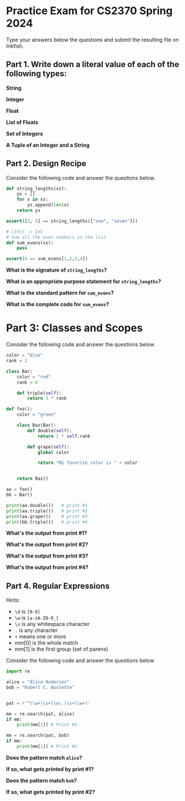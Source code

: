 
# Practice Exam for CS2370 Spring 2024

Type your answers below the questions and submit the resulting file on
Inkfish.

## Part 1. Write down a literal value of each of the following types:

**String**

**Integer**

**Float**

**List of Floats**

**Set of Integers**

**A Tuple of an Integer and a String**


## Part 2. Design Recipe

Consider the following code and answer the questions below.

```python
def string_lengths(xs):
    ys = []
    for x in xs:
        ys.append(len(x)
    return ys

assert([3, 5] == string_lengths(["one", "seven"]))

# [Int] -> Int
# Sum all the even numbers in the list.
def sum_evens(xs):
    pass

assert(6 == sum_evens[1,2,3,4])
```

**What is the signature of ```string_lengths```?**


**What is an appropriate purpose statement for ```string_lengths```?**


**What is the standard pattern for ```sum_evens```?**


**What is the complete code for ```sum_evens```?**



# Part 3: Classes and Scopes

Consider the following code and answer the questions below.

```python
color = "blue"
rank = 2

class Bar:
    color = "red"
    rank = 6 

    def triple(self):
        return 3 * rank

def foo():
    color = "green"

    class Baz(Bar):
        def double(self):
            return 2 * self.rank

        def grape(self):
            global color

            return "My favorite color is " + color


    return Baz()

aa = foo()
bb = Bar()

print(aa.double())   # print #1
print(aa.triple())   # print #2
print(aa.grape())    # print #3
print(bb.triple())   # print #4
```

**What's the output from print #1?**


**What's the output from print #2?**


**What's the output from print #3?**


**What's the output from print #4?**



## Part 4. Regular Expressions

Hints:

 - ```\d``` is ```[0-9]```
 - ```\w``` is ```[a-zA-Z0-9_]```
 - ```\s``` is any whitespace character
 - ```.``` is any character
 - ```+``` means one or more
 - mm[0] is the whole match
 - mm[1] is the first group (set of parens)
 
Consider the following code and answer the questions below


```python
import re

alice = "Alice Anderson"
bob = "Robert C. Boulette"


pat = r'^(\w+)\s+(\w\.)\s+(\w+)'

mm = re.search(pat, alice)
if mm:
    print(mm[1]) # Print #1

mm = re.search(pat, bob)
if mm:
    print(mm[1]) # Print #2
```

**Does the pattern match ```alice```?**


**If so, what gets printed by print #1?**


**Does the pattern match ```bob```?**


**If so, what gets printed by print #2?**










